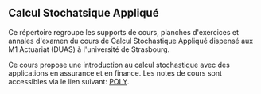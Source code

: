 ## Calcul Stochatsique Appliqué

Ce répertoire regroupe les supports de cours, planches d'exercices et annales d'examen du cours de Calcul Stochastique Appliqué dispensé aux M1 Actuariat (DUAS) à l'université de Strasbourg.

Ce cours propose une introduction au calcul stochastique avec des applications en assurance et en finance. Les notes de cours sont accessibles via le lien suivant: [POLY](lecture_notes/main_lecture_notes.pdf).


<!-- ### Travaux dirigées

Séance             | Enoncé
-----------------   | -------------
1 | [TD](TD/TD1_MAD_corrige.pdf)
2 | [TD](TD/TD2_MAD_corrige.pdf)
3 | [TD](TD/TD3_MAD_corrige.pdf)
4 | [TD](TD/TD4_MAD_corrige.pdf)
5 | [TD](TD/TD5_MAD_corrige.pdf)
6 | [TD](TD/TD6_MAD_corrige.pdf)
 -->
<!-- ### Annales d'examens

Année            | Enoncé
-----------------   | -------------
2018-2019 | [Janvier](Examen/2018-2019/Exam_MAD_M1_2018-2019.pdf), [Juin](Examen/2018-2019/Rattrapage_MAD_M1_2018-2019.pdf)
2019-2020 | [Janvier](Examen/2019-2020/Final/Exam_MAD_Janvier_2020.pdf), [Juin](Examen/2019-2020/Rattrapage/Exam_MAD_Juin_2020.pdf)
2020-2021 | [Janvier](Examen/2020-2021/Exam_MAD_Janvier_2021.pdf), [Juin](Examen/2020-2021/Exam_MAD_Juin_2021.pdf)
2021-2022 | [Janvier](Examen/2021-2022/M1Actu/Final/Exam_MAD_Janvier_2022_M1Actu.pdf), [Juin](Examen/2021-2022/Rattrapage/Exam_MAD_Juin_2022.pdf) -->